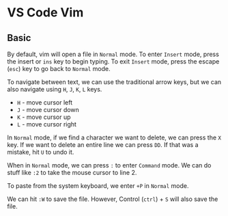 # VS Code Vim

## Basic

By default, vim will open a file in `Normal` mode. To enter `Insert` mode, press the insert or `ins` key to begin typing. To exit `Insert` mode, press the escape (`esc`) key to go back to `Normal` mode.

To navigate between text, we can use the traditional arrow keys, but we can also navigate using `H`, `J`, `K`, `L` keys.

- `H` - move cursor left
- `J` - move cursor down
- `K` - move cursor up
- `L` - move cursor right

In `Normal` mode, if we find a character we want to delete, we can press the `X` key. If we want to delete an entire line we can press `DD`. If that was a mistake, hit `U` to undo it.

When in `Normal` mode, we can press `:` to enter `Command` mode. We can do stuff like `:2` to take the mouse cursor to line 2.

To paste from the system keyboard, we enter `+P` in `Normal` mode.

We can hit `:W` to save the file. However, Control (`ctrl`) + `S` will also save the file.
